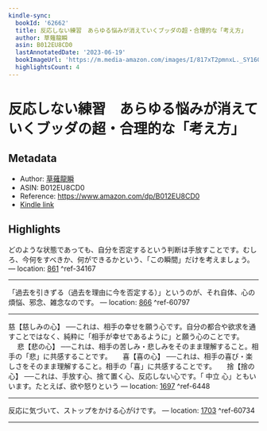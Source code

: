```yaml
---
kindle-sync:
  bookId: '62662'
  title: 反応しない練習　あらゆる悩みが消えていくブッダの超・合理的な「考え方」
  author: 草薙龍瞬
  asin: B012EU8CD0
  lastAnnotatedDate: '2023-06-19'
  bookImageUrl: 'https://m.media-amazon.com/images/I/817xT2pmnxL._SY160.jpg'
  highlightsCount: 4
---
```

# 反応しない練習　あらゆる悩みが消えていくブッダの超・合理的な「考え方」
## Metadata
* Author: [草薙龍瞬](https://www.amazon.comundefined)
* ASIN: B012EU8CD0
* Reference: https://www.amazon.com/dp/B012EU8CD0
* [Kindle link](kindle://book?action=open&asin=B012EU8CD0)

## Highlights
どのような状態であっても、自分を否定するという判断は手放すことです。むしろ、今何をすべきか、何ができるかという、「この瞬間」だけを考えましょう。 — location: [861](kindle://book?action=open&asin=B012EU8CD0&location=861) ^ref-34167

---
「過去を引きずる（過去を理由に今を否定する）」というのが、それ自体、心の煩悩、邪念、雑念なのです。 — location: [866](kindle://book?action=open&asin=B012EU8CD0&location=866) ^ref-60797

---
慈【慈しみの心】 ──これは、相手の幸せを願う心です。自分の都合や欲求を通すことではなく、純粋に「相手が幸せであるように」と願う心のことです。 　 悲【悲の心】 ──これは、相手の苦しみ・悲しみをそのまま理解すること。相手の「悲」に共感することです。 　 喜【喜の心】 ──これは、相手の喜び・楽しさをそのまま理解すること。相手の「喜」に共感することです。 　 捨【捨の心】 ──これは、手放す心、捨て置く心、反応しない心です。「 中立 心」ともいいます。たとえば、欲や怒りという — location: [1697](kindle://book?action=open&asin=B012EU8CD0&location=1697) ^ref-6448

---
反応に気づいて、ストップをかける心がけです。 — location: [1703](kindle://book?action=open&asin=B012EU8CD0&location=1703) ^ref-60734

---
